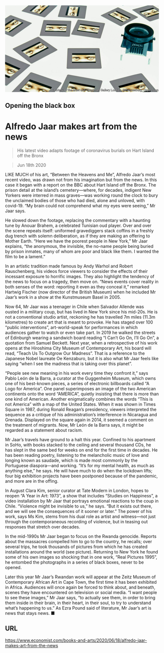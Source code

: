 ![](./images/20200620_BKP014_0.jpg)

## Opening the black box

# Alfredo Jaar makes art from the news

> His latest video adapts footage of coronavirus burials on Hart Island off the Bronx

> Jun 18th 2020

LIKE MUCH of his art, “Between the Heavens and Me”, Alfredo Jaar’s most recent video, was drawn not from his imagination but from the news. In this case it began with a report on the BBC about Hart Island off the Bronx. The prison detail at the island’s cemetery—where, for decades, indigent New Yorkers were interred in mass graves—was working round the clock to bury the unclaimed bodies of those who had died, alone and unloved, with covid-19. “My brain could not comprehend what my eyes were seeing,” Mr Jaar says.

He slowed down the footage, replacing the commentary with a haunting tune by Anouar Brahem, a celebrated Tunisian oud player. Over and over the scene repeats itself: uniformed gravediggers stack coffins in a freshly dug trench with solemn deliberation, as if they are making an offering to Mother Earth. “Here we have the poorest people in New York,” Mr Jaar explains, “the anonymous, the invisible, the no-name people being buried by prison inmates, many of whom are poor and black like them. I wanted the film to be a lament.”

In an artistic tradition made famous by Andy Warhol and Robert Rauschenberg, his videos force viewers to consider the effects of their incessant exposure to horrific images. They also highlight the tendency of the news to focus on a tragedy, then move on. “News events cover reality in both senses of the word: reporting it even as they conceal it,” remarked Hartwig Fischer (now director of the British Museum) when he included Mr Jaar’s work in a show at the Kunstmuseum Basel in 2005.

Now 64, Mr Jaar was a teenager in Chile when Salvador Allende was ousted in a military coup, but has lived in New York since his mid-20s. He is not a conventional studio artist, reckoning he has travelled 7m miles (11.3m kilometres) to create art that is meant to provoke. He has staged over 100 “public interventions”, art-world-speak for performances in which audiences gather to watch or even take part. In 2019 he walked the streets of Edinburgh wearing a sandwich board reading “I Can’t Go On, I’ll Go On”, a quotation from Samuel Beckett. Next year, when a retrospective of his work opens at the Hiroshima City Museum of Contemporary Art, his board will read, “Teach Us To Outgrow Our Madness”. That is a reference to the Japanese Nobel laureate Oe Kenzaburo, but it is also what Mr Jaar feels like saying “when I see the madness that is taking over this planet”.

“People see new meaning in his work every time they confront it,” says Pablo León de la Barra, a curator at the Guggenheim Museum, which owns one of his best-known pieces, a series of electronic billboards called “A Logo for America”. One panel superimposes an image of the two American continents onto the word “AMERICA”, quietly insisting that there is more than one kind of American. Another enigmatically combines the words “This is not America” with a map of the United States. When it was shown in Times Square in 1987, during Ronald Reagan’s presidency, viewers interpreted the sequence as a critique of his administration’s interference in Nicaragua and Grenada. Displayed on the square again in 2014, it seemed a comment on the treatment of migrants. Now, Mr León de la Barra says, it might be regarded as a statement about racism.

Mr Jaar’s travels have ground to a halt this year. Confined to his apartment in SoHo, with books stacked to the ceiling and several thousand CDs, he has slept in the same bed for weeks on end for the first time in decades. He has been reading poetry, listening to the melancholic music of love and longing known as saudade, which is made most commonly by the Portuguese diaspora—and working. “It’s for my mental health, as much as anything else,” he says. He will have much to do when the lockdown lifts; four big exhibition projects have been postponed because of the pandemic, and more are in the offing.

In August Clara Kim, senior curator at Tate Modern in London, hopes to reopen “A Year in Art: 1973”, a show that includes “Studies on Happiness”, a video installation by Mr Jaar that portrays emotional reactions to the coup in Chile. “Violence might be invisible to us,” he says. “But it exists out there, and we will see the consequences of it sooner or later.” The power of his work, says Ms Kim, stems from his dual role as artist and witness—not just through the contemporaneous recording of violence, but in teasing out responses that stretch over decades.

In the mid-1990s Mr Jaar began to focus on the Rwanda genocide. Reports about the massacres compelled him to go to the country, he recalls; over several trips, he took thousands of pictures from which he has created installations around the world (see picture). Returning to New York he found some of his own images so shocking that in one work, “Real Pictures 1995”, he entombed the photographs in a series of black boxes, never to be opened.

Later this year Mr Jaar’s Rwandan work will appear at the Zeitz Museum of Contemporary African Art in Cape Town, the first time it has been exhibited in Africa. Audiences will once again be forced to think about, and beneath, scenes they have encountered on television or social media. “I want people to see these images,” Mr Jaar says, “to actually see them, in order to bring them inside in their brain, in their heart, in their soul, to try to understand what’s happening to us.” As Ezra Pound said of literature, Mr Jaar’s art is news that stays news. ■

## URL

https://www.economist.com/books-and-arts/2020/06/18/alfredo-jaar-makes-art-from-the-news
